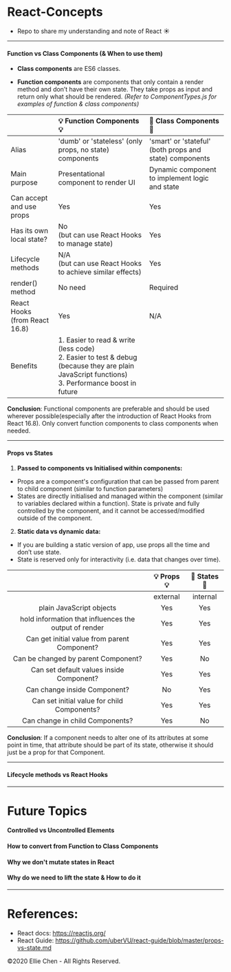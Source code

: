 # React-Concepts

- Repo to share my understanding and note of React :sunny:
  <!-- Try to make it simple & only contain essential message -->

---

#### Function vs Class Components (& When to use them)

- **Class components** are ES6 classes.

- **Function components** are components that only contain a render method and don’t have their own state. They take props as input and return only what should be rendered. <i>(Refer to ComponentTypes.js for examples of function & class components)</i>

|                                     | :bulb: Function Components :bulb:                                                                                                                             | :cactus: Class Components :cactus:                      |
| :---------------------------------- | :------------------------------------------------------------------------------------------------------------------------------------------------------------ | :------------------------------------------------------ |
| Alias                               | 'dumb' or 'stateless' (only props, no state) components                                                                                                       | 'smart' or 'stateful' (both props and state) components |
| Main purpose                        | Presentational component to render UI                                                                                                                         | Dynamic component to implement logic and state          |
| Can accept and use props            | Yes                                                                                                                                                           | Yes                                                     |
| Has its own local state?            | No </br>(but can use React Hooks to manage state)                                                                                                             | Yes                                                     |
| Lifecycle methods                   | N/A </br> (but can use React Hooks to achieve similar effects)                                                                                                | Yes                                                     |
| render() method                     | No need                                                                                                                                                       | Required                                                |
| React Hooks </br> (from React 16.8) | Yes                                                                                                                                                           | N/A                                                     |
| Benefits                            | 1. Easier to read & write (less code) </br> 2. Easier to test & debug (because they are plain JavaScript functions)</br> 3. Performance boost in future </br> |

**Conclusion**: Functional components are preferable and should be used wherever possible(especially after the introduction of React Hooks from React 16.8). Only convert function components to class components when needed.

---

#### Props vs States

1. **Passed to components vs Initialised within components:**

- Props are a component's configuration that can be passed from parent to child component (similar to function parameters)
- States are directly initialised and managed within the component (similar to variables declared within a function). State is private and fully controlled by the component, and it cannot be accessed/modified outside of the component.

2. **Static data vs dynamic data:**

- If you are building a static version of app, use props all the time and don’t use state.
- State is reserved only for interactivity (i.e. data that changes over time).

|                                                       | :bulb: Props :bulb: | :cactus: States :cactus: |
| :---------------------------------------------------: | :-----------------: | :----------------------: |
|                                                       |      external       |         internal         |
|               plain JavaScript objects                |         Yes         |           Yes            |
| hold information that influences the output of render |         Yes         |           Yes            |
|     Can get initial value from parent Component?      |         Yes         |           Yes            |
|          Can be changed by parent Component?          |         Yes         |            No            |
|       Can set default values inside Component?        |         Yes         |           Yes            |
|             Can change inside Component?              |         No          |           Yes            |
|      Can set initial value for child Components?      |         Yes         |           Yes            |
|            Can change in child Components?            |         Yes         |            No            |

**Conclusion**: If a component needs to alter one of its attributes at some point in time, that attribute should be part of its state, otherwise it should just be a prop for that Component.

---

#### Lifecycle methods vs React Hooks

---

<!-- --- -->

# Future Topics

#### Controlled vs Uncontrolled Elements

<!-- --- 考慮不寫 -->

#### How to convert from Function to Class Components

#### Why we don't mutate states in React

#### Why do we need to lift the state & How to do it

<!-- (ref tic-tac-toe) -->

---

# References:

- React docs: https://reactjs.org/
- React Guide: https://github.com/uberVU/react-guide/blob/master/props-vs-state.md

<!-- https://gist.github.com/rxaviers/7360908 -->

©2020 Ellie Chen - All Rights Reserved.

<!-- ```javascript

``` -->
